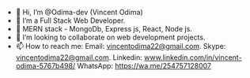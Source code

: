 - 👋 Hi, I’m @Odima-dev (Vincent Odima)
- 👀 I’m a Full Stack Web Developer.
- 🌱 MERN stack - MongoDb, Express js, React, Node js.
- 💞️ I’m looking to collaborate on web development projects.
- 📫 How to reach me:
  Email: vincentodima22@gmail.com.
  Skype: vincentodima22@gmail.com.
  Linkedin: www.linkedin.com/in/vincent-odima-5767b498/
  WhatsApp: https://wa.me/254757128007

